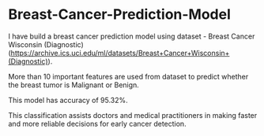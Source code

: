 # Breast-Cancer-Prediction-Model
I have build a breast cancer prediction model using dataset - Breast Cancer Wisconsin (Diagnostic)(https://archive.ics.uci.edu/ml/datasets/Breast+Cancer+Wisconsin+(Diagnostic)).

More than 10 important features are used from dataset to predict whether the breast tumor is Malignant or Benign.

This model has accuracy of 95.32%.

This classification assists doctors and medical practitioners in making faster and more reliable decisions for early cancer detection. 
